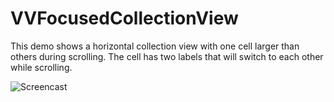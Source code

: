 # VVFocusedCollectionView
This demo shows a horizontal collection view with one cell larger than others during scrolling. The cell has two labels that will switch to each other while scrolling.

![Screencast](http://i.giphy.com/3o7TKswCz12qqHVVZK.gif "VVFocusedCollectionView")

